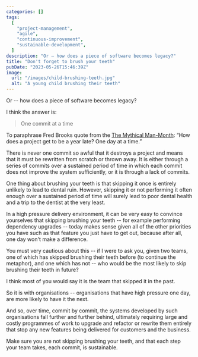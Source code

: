 ```yaml
---
categories: []
tags:
  [
    "project-management",
    "agile",
    "continuous-improvement",
    "sustainable-development",
  ]
description: "Or ― how does a piece of software becomes legacy?"
title: "Don't forget to brush your teeth"
pubDate: "2023-05-26T15:46:39Z"
image:
  url: "/images/child-brushing-teeth.jpg"
  alt: "A young child brushing their teeth"
---
```


Or -- how does a piece of software becomes legacy?

I think the answer is:

> One commit at a time

To paraphrase Fred Brooks quote from the [The Mythical Man-Month](https://www.goodreads.com/en/book/show/13629): “How does a project get to be a year late? One day at a time.”

There is never one commit so awful that it destroys a project and means that it must be rewritten from scratch or thrown away.
It is either through a series of commits over a sustained period of time in which each commit does not improve the system sufficiently, or it is through a lack of commits.

One thing about brushing your teeth is that skipping it once is entirely unlikely to lead to dental ruin.
However, skipping it or not performing it often enough over a sustained period of time will surely lead to poor dental health and a trip to the dentist at the very least.

In a high pressure delivery environment, it can be very easy to convince yourselves that skipping brushing your teeth -- for example performing dependency upgrades -- today makes sense given all of the other priorities you have such as that feature you just have to get out, because after all, one day won't make a difference.

You must very cautious about this -- if I were to ask you, given two teams, one of which has skipped brushing their teeth before (to continue the metaphor), and one which has not -- who would be the most likely to skip brushing their teeth in future?

I think most of you would say it is the team that skipped it in the past.

So it is with organisations -- organisations that have high pressure one day, are more likely to have it the next.

And so, over time, commit by commit, the systems developed by such organisations fall further and further behind, ultimately requiring large and costly programmes of work to upgrade and refactor or rewrite them entirely that stop any new features being delivered for customers and the business.

Make sure you are not skipping brushing your teeth, and that each step your team takes, each commit, is sustainable.
